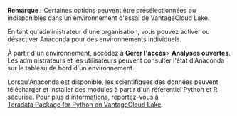 **Remarque :** Certaines options peuvent être présélectionnées ou indisponibles dans un environnement d'essai de VantageCloud Lake.

En tant qu'administrateur d'une organisation, vous pouvez activer ou désactiver Anaconda pour des environnements individuels.

À partir d'un environnement, accédez à **Gérer l'accès**> **Analyses ouvertes**. Les administrateurs et les utilisateurs peuvent consulter l'état d'Anaconda sur le tableau de bord d'un environnement.

Lorsqu'Anaconda est disponible, les scientifiques des données peuvent télécharger et installer des modules à partir d'un référentiel Python et R sécurisé. Pour plus d'informations, reportez-vous à [Teradata Package for Python on VantageCloud Lake](https://docs.teradata.com/access/sources/dita/topic?dita:topicPath=yoo1705519617505.dita&utm_source=console&utm_medium=iph).

